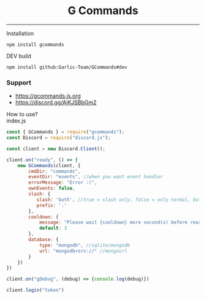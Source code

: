 <div align="center">
    <h1>G Commands</h1>
</div>

---

Installation
```
npm install gcommands
```

DEV build
```
npm install github:Garlic-Team/GCommands#dev
```

### Support
 - https://gcommands.js.org
 - https://discord.gg/AjKJSBbGm2

How to use?<br>
index.js
```js
const { GCommands } = require("gcommands");
const Discord = require("discord.js");

const client = new Discord.Client();

client.on("ready", () => {
    new GCommands(client, {
        cmdDir: "commands",
        eventDir: "events", //when you want event handler
        errorMessage: "Error :(",
        ownEvents: false,
        slash: {
           slash: 'both', //true = slash only, false = only normal, both = slash and normal
           prefix: '.' 
        },
        cooldown: {
            message: "Please wait {cooldown} more second(s) before reusing the \`{cmdname}\` command.",
            default: 3
        },
        database: {
            type: "mongodb", //sqlite/mongodb
            url: "mongodb+srv://" //mongourl
        }
    })
})

client.on("gDebug", (debug) => {console.log(debug)})

client.login("token")
```